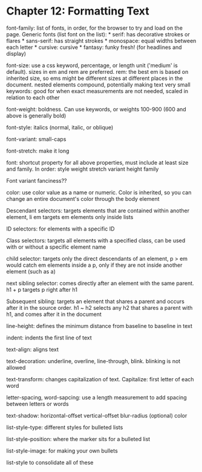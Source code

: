 # Chapter 12: Formatting Text

font-family: list of fonts, in order, for the browser to try and load on the page.
Generic fonts (list font on the list):
    * serif: has decorative strokes or flares
    * sans-serif: has straight strokes
    * monospace: equal widths between each letter
    * cursive: cursive
    * fantasy: funky fresh! (for headlines and display)

font-size: use a css keyword, percentage, or length unit ('medium' is default). sizes in em and rem are preferred.
rem: the best
em is based on inherited size, so ems might be different sizes at different places in the document. nested elements compound, potentially making text very small
keywords: good for when exact measurements are not needed, scaled in relation to each other

font-weight: boldness. Can use keywords, or weights 100-900 (600 and above is generally bold)

font-style: italics (normal, italic, or oblique)

font-variant: small-caps

font-stretch: make it long

font: shortcut property for all above properties, must include at least size and family. In order: style weight stretch variant height family

Font variant fanciness??

color: use color value as a name or numeric. Color is inherited, so you can change an entire document's color through the body element

Descendant selectors: targets elements that are contained within another element, li em targets em elements only inside lists

ID selectors: for elements with a specific ID

Class selectors: targets all elements with a specified class, can be used with or without a specific element name

child selector: targets only the direct descendants of an element, p > em would catch em elements inside a p, only if they are not inside another element (such as a)

next sibling selector: comes directly after an element with the same parent. h1 + p targets p right after h1

Subsequent sibling: targets an element that shares a parent and occurs after it in the source order. h1 ~ h2 selects any h2 that shares a parent with h1, and comes after it in the document

line-height: defines the minimum distance from baseline to baseline in text

indent: indents the first line of text

text-align: aligns text

text-decoration: underline, overline, line-through, blink. blinking is not allowed 

text-transform: changes capitalization of text. Capitalize: first letter of each word

letter-spacing, word-sapcing: use a length measurement to add spacing between letters or words

text-shadow: horizontal-offset vertical-offset blur-radius (optional) color

list-style-type: different styles for bulleted lists

list-style-position: where the marker sits for a bulleted list

list-style-image: for making your own bullets

list-style to consolidate all of these